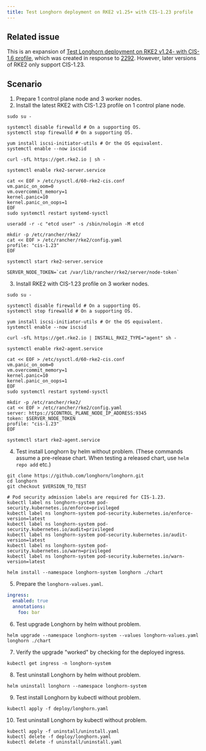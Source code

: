 ```yaml
---
title: Test Longhorn deployment on RKE2 v1.25+ with CIS-1.23 profile
---
```


## Related issue

This is an expansion of [Test Longhorn deployment on RKE2 v1.24- with CIS-1.6 profile](./rke2-cis-1.6-profile.md),
which was created in response to [2292](https://github.com/longhorn/longhorn/issues/2292). However, later versions of
RKE2 only support CIS-1.23.

## Scenario

1. Prepare 1 control plane node and 3 worker nodes.
2. Install the latest RKE2 with CIS-1.23 profile on 1 control plane node.

```shell
sudo su -

systemctl disable firewalld # On a supporting OS.
systemctl stop firewalld # On a supporting OS.

yum install iscsi-initiator-utils # Or the OS equivalent.
systemctl enable --now iscsid

curl -sfL https://get.rke2.io | sh -

systemctl enable rke2-server.service

cat << EOF > /etc/sysctl.d/60-rke2-cis.conf
vm.panic_on_oom=0
vm.overcommit_memory=1
kernel.panic=10
kernel.panic_on_oops=1
EOF
sudo systemctl restart systemd-sysctl

useradd -r -c "etcd user" -s /sbin/nologin -M etcd

mkdir -p /etc/rancher/rke2/
cat << EOF > /etc/rancher/rke2/config.yaml
profile: "cis-1.23"
EOF

systemctl start rke2-server.service

SERVER_NODE_TOKEN=`cat /var/lib/rancher/rke2/server/node-token`
```

3. Install RKE2 with CIS-1.23 profile on 3 worker nodes.

```shell
sudo su -

systemctl disable firewalld # On a supporting OS.
systemctl stop firewalld # On a supporting OS.

yum install iscsi-initiator-utils # Or the OS equivalent.
systemctl enable --now iscsid

curl -sfL https://get.rke2.io | INSTALL_RKE2_TYPE="agent" sh -

systemctl enable rke2-agent.service

cat << EOF > /etc/sysctl.d/60-rke2-cis.conf
vm.panic_on_oom=0
vm.overcommit_memory=1
kernel.panic=10
kernel.panic_on_oops=1
EOF
sudo systemctl restart systemd-sysctl

mkdir -p /etc/rancher/rke2/
cat << EOF > /etc/rancher/rke2/config.yaml
server: https://$CONTROL_PLANE_NODE_IP_ADDRESS:9345
token: $SERVER_NODE_TOKEN
profile: "cis-1.23"
EOF

systemctl start rke2-agent.service
```

4. Test install Longhorn by helm without problem. (These commands assume a pre-release chart. When testing a released
chart, use `helm repo add` etc.)

```shell
git clone https://github.com/longhorn/longhorn.git
cd longhorn
git checkout $VERSION_TO_TEST

# Pod security admission labels are required for CIS-1.23.
kubectl label ns longhorn-system pod-security.kubernetes.io/enforce=privileged
kubectl label ns longhorn-system pod-security.kubernetes.io/enforce-version=latest
kubectl label ns longhorn-system pod-security.kubernetes.io/audit=privileged
kubectl label ns longhorn-system pod-security.kubernetes.io/audit-version=latest
kubectl label ns longhorn-system pod-security.kubernetes.io/warn=privileged
kubectl label ns longhorn-system pod-security.kubernetes.io/warn-version=latest

helm install --namespace longhorn-system longhorn ./chart
```

5. Prepare the `longhorn-values.yaml`.

```yaml
ingress:
  enabled: true
  annotations:
    foo: bar
```

6. Test upgrade Longhorn by helm without problem.

```shell
helm upgrade --namespace longhorn-system --values longhorn-values.yaml longhorn ./chart
```

7. Verify the upgrade "worked" by checking for the deployed ingress.

```shell
kubectl get ingress -n longhorn-system
```

8. Test uninstall Longhorn by helm without problem.

```shell
helm uninstall longhorn --namespace longhorn-system
```

9. Test install Longhorn by kubectl without problem.

```shell
kubectl apply -f deploy/longhorn.yaml
```

10. Test uninstall Longhorn by kubectl without problem.

```shell
kubectl apply -f uninstall/uninstall.yaml
kubectl delete -f deploy/longhorn.yaml
kubectl delete -f uninstall/uninstall.yaml
```
